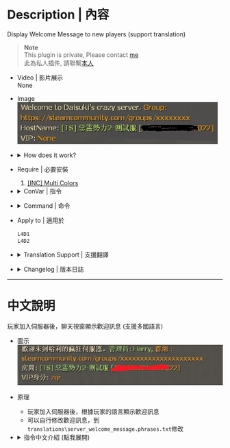 # Description | 內容
Display Welcome Message to new players (support translation)

> __Note__ <br/>
This plugin is private, Please contact [me](https://github.com/fbef0102/Game-Private_Plugin#私人插件列表-private-plugins-list)<br/>
此為私人插件, 請聯繫[本人](https://github.com/fbef0102/Game-Private_Plugin#私人插件列表-private-plugins-list)

* Video | 影片展示
<br/>None

* Image
	<br/>![server_welcome_message_1](image/server_welcome_message_1.jpg)

* <details><summary>How does it work?</summary>

	* Display welcome message when player joins server
	* Message depends on player's country or area
</details>

* Require | 必要安裝
	1. [[INC] Multi Colors](https://github.com/fbef0102/L4D1_2-Plugins/releases/tag/Multi-Colors)

* <details><summary>ConVar | 指令</summary>

	* cfg/sourcemod/server_welcome_message.cfg
		```php
		// Delay to display welcome message after new player joins server
		server_welcome_message_delay "5.0"

		// If 1, display welcome message each time after changing map
		server_welcome_message_each_map "0"

		// If 1, display server hostname and ip to new player
		server_welcome_message_hostname_ip "1"

		// Players with these flags are considered as vip. (Empty=Off)
		server_welcome_message_vip_flag "qr"
		```
</details>

* <details><summary>Command | 命令</summary>
	
	None
</details>

* Apply to | 適用於
	```
	L4D1 
	L4D2
	```
	
* <details><summary>Translation Support | 支援翻譯</summary>

	```
	English
	繁體中文
	简体中文
	```
</details>

* <details><summary>Changelog | 版本日誌</summary>

	* v1.2 (2024-1-31)
		* Display hostname, ip, vip status

	* v1.1 (2022-12-6)
		* Display welcome message each time after changing map

	* v1.0 (2022-12-4)
		* Initial Release
</details>

- - - -
# 中文說明
玩家加入伺服器後，聊天視窗顯示歡迎訊息 (支援多國語言)

* 圖示
	<br/>![zho/server_welcome_message_1](image/zho/server_welcome_message_1.jpg)

* 原理
	* 玩家加入伺服器後，根據玩家的語言顯示歡迎訊息
	* 可以自行修改歡迎訊息，到```translations\server_welcome_message.phrases.txt```修改

* <details><summary>指令中文介紹 (點我展開)</summary>

	* cfg/sourcemod/server_welcome_message.cfg
		```php
		// 加入伺服器五秒後顯示歡迎訊息
		server_welcome_message_delay "5.0"

		// 為1時，每次換圖都要顯示歡迎訊息
		server_welcome_message_each_map "0"

		// 為1時，歡迎訊息顯示房間名稱與IP
		server_welcome_message_hostname_ip "1"

		// 擁有這些權限的玩家，被視為VIP並顯示 (留白 = 關閉VIP顯示)
		server_welcome_message_vip_flag "qr"
		```
</details>